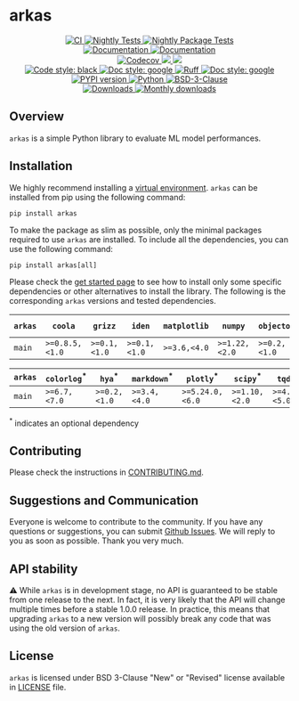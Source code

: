 # arkas

<p align="center">
    <a href="https://github.com/durandtibo/arkas/actions">
        <img alt="CI" src="https://github.com/durandtibo/arkas/workflows/CI/badge.svg">
    </a>
    <a href="https://github.com/durandtibo/arkas/actions">
        <img alt="Nightly Tests" src="https://github.com/durandtibo/arkas/workflows/Nightly%20Tests/badge.svg">
    </a>
    <a href="https://github.com/durandtibo/arkas/actions">
        <img alt="Nightly Package Tests" src="https://github.com/durandtibo/arkas/workflows/Nightly%20Package%20Tests/badge.svg">
    </a>
    <br/>
    <a href="https://durandtibo.github.io/arkas/">
        <img alt="Documentation" src="https://github.com/durandtibo/arkas/workflows/Documentation%20(stable)/badge.svg">
    </a>
    <a href="https://durandtibo.github.io/arkas/dev/">
        <img alt="Documentation" src="https://github.com/durandtibo/arkas/workflows/Documentation%20(unstable)/badge.svg">
    </a>
    <br/>
    <a href="https://codecov.io/gh/durandtibo/arkas">
        <img alt="Codecov" src="https://codecov.io/gh/durandtibo/arkas/branch/main/graph/badge.svg">
    </a>
    <a href="https://codeclimate.com/github/durandtibo/arkas/maintainability">
        <img src="https://api.codeclimate.com/v1/badges/bc15147bbdd318137184/maintainability" />
    </a>
    <a href="https://codeclimate.com/github/durandtibo/arkas/test_coverage">
        <img src="https://api.codeclimate.com/v1/badges/bc15147bbdd318137184/test_coverage" />
    </a>
    <br/>
    <a href="https://github.com/psf/black">
        <img  alt="Code style: black" src="https://img.shields.io/badge/code%20style-black-000000.svg">
    </a>
    <a href="https://google.github.io/styleguide/pyguide.html#s3.8-comments-and-docstrings">
        <img  alt="Doc style: google" src="https://img.shields.io/badge/%20style-google-3666d6.svg">
    </a>
    <a href="https://github.com/astral-sh/ruff">
        <img src="https://img.shields.io/endpoint?url=https://raw.githubusercontent.com/astral-sh/ruff/main/assets/badge/v2.json" alt="Ruff" style="max-width:100%;">
    </a>
    <a href="https://github.com/guilatrova/tryceratops">
        <img  alt="Doc style: google" src="https://img.shields.io/badge/try%2Fexcept%20style-tryceratops%20%F0%9F%A6%96%E2%9C%A8-black">
    </a>
    <br/>
    <a href="https://pypi.org/project/arkas/">
        <img alt="PYPI version" src="https://img.shields.io/pypi/v/arkas">
    </a>
    <a href="https://pypi.org/project/arkas/">
        <img alt="Python" src="https://img.shields.io/pypi/pyversions/arkas.svg">
    </a>
    <a href="https://opensource.org/licenses/BSD-3-Clause">
        <img alt="BSD-3-Clause" src="https://img.shields.io/pypi/l/arkas">
    </a>
    <br/>
    <a href="https://pepy.tech/project/arkas">
        <img  alt="Downloads" src="https://static.pepy.tech/badge/arkas">
    </a>
    <a href="https://pepy.tech/project/arkas">
        <img  alt="Monthly downloads" src="https://static.pepy.tech/badge/arkas/month">
    </a>
    <br/>
</p>

## Overview

`arkas` is a simple Python library to evaluate ML model performances.

## Installation

We highly recommend installing
a [virtual environment](https://packaging.python.org/guides/installing-using-pip-and-virtual-environments/).
`arkas` can be installed from pip using the following command:

```shell
pip install arkas
```

To make the package as slim as possible, only the minimal packages required to use `arkas` are
installed.
To include all the dependencies, you can use the following command:

```shell
pip install arkas[all]
```

Please check the [get started page](https://durandtibo.github.io/arkas/get_started) to see how to
install only some specific dependencies or other alternatives to install the library.
The following is the corresponding `arkas` versions and tested dependencies.

| `arkas` | `coola`        | `grizz`      | `iden`       | `matplotlib` | `numpy`       | `objectory`  | `polars`     | `scikit-learn` | `python`      |
|---------|----------------|--------------|--------------|--------------|---------------|--------------|--------------|----------------|---------------|
| `main`  | `>=0.8.5,<1.0` | `>=0.1,<1.0` | `>=0.1,<1.0` | `>=3.6,<4.0` | `>=1.22,<2.0` | `>=0.2,<1.0` | `>=1.0,<2.0` | `>=1.3,<2.0`   | `>=3.9,<3.13` |

| `arkas` | `colorlog`<sup>*</sup> | `hya`<sup>*</sup> | `markdown`<sup>*</sup> | `plotly`<sup>*</sup> | `scipy`<sup>*</sup> | `tqdm`<sup>*</sup> |
|---------|------------------------|-------------------|------------------------|----------------------|---------------------|--------------------|
| `main`  | `>=6.7,<7.0`           | `>=0.2,<1.0`      | `>=3.4,<4.0`           | `>=5.24.0,<6.0`      | `>=1.10,<2.0`       | `>=4.65,<5.0`      |

<sup>*</sup> indicates an optional dependency

## Contributing

Please check the instructions in [CONTRIBUTING.md](.github/CONTRIBUTING.md).

## Suggestions and Communication

Everyone is welcome to contribute to the community.
If you have any questions or suggestions, you can
submit [Github Issues](https://github.com/durandtibo/arkas/issues).
We will reply to you as soon as possible. Thank you very much.

## API stability

:warning: While `arkas` is in development stage, no API is guaranteed to be stable from one
release to the next.
In fact, it is very likely that the API will change multiple times before a stable 1.0.0 release.
In practice, this means that upgrading `arkas` to a new version will possibly break any code that
was using the old version of `arkas`.

## License

`arkas` is licensed under BSD 3-Clause "New" or "Revised" license available in [LICENSE](LICENSE)
file.
